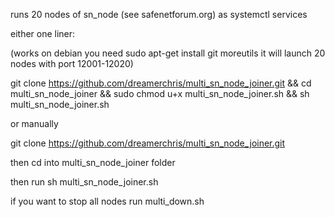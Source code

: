 runs 20 nodes of sn_node (see safenetforum.org) as systemctl services

either one liner:

(works on debian you need sudo apt-get install git moreutils it will launch 20 nodes with port 12001-12020)

git clone https://github.com/dreamerchris/multi_sn_node_joiner.git && cd multi_sn_node_joiner && sudo chmod u+x multi_sn_node_joiner.sh && sh multi_sn_node_joiner.sh


or manually

git clone https://github.com/dreamerchris/multi_sn_node_joiner.git

then cd into multi_sn_node_joiner folder

then run sh multi_sn_node_joiner.sh

if you want to stop all nodes run multi_down.sh
